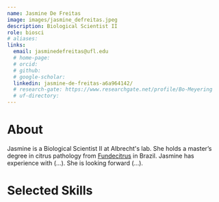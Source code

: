 ```yaml
---
name: Jasmine De Freitas
image: images/jasmine_defreitas.jpeg
description: Biological Scientist II
role: biosci
# aliases:
links:
  email: jasminedefreitas@ufl.edu
  # home-page: 
  # orcid: 
  # github: 
  # google-scholar: 
  linkedin: jasmine-de-freitas-a6a964142/
  # research-gate: https://www.researchgate.net/profile/Bo-Meyering
  # uf-directory:
---
```

# About
Jasmine is a Biological Scientist II at Albrecht's lab. She holds a master’s degree in citrus pathology from [Fundecitrus](https://www.fundecitrus.com.br/) in Brazil. Jasmine has experience with (...). She is looking forward (...).

# Selected Skills